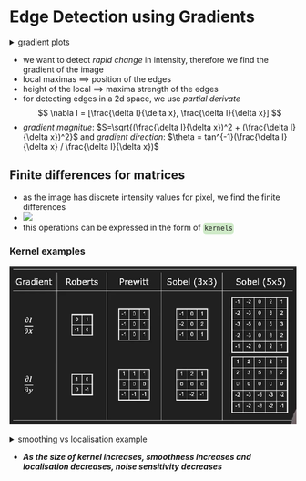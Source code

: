 # Edge Detection using Gradients

<details>
<summary>gradient plots</summary>

![](/assets/images/2022-01-30-11-22-19.png)

</details>

- we want to detect *rapid change* in intensity, therefore we find the gradient of the image 
- local maximas $\implies$ position of the edges 
- height of the local $\implies$ maxima strength of the edges
- for detecting edges in a 2d space, we use *partial derivate* 
$$
\nabla I = [\frac{\delta I}{\delta x}, \frac{\delta I}{\delta x}]
$$
- *gradient magnitue*: $S=\sqrt{(\frac{\delta I}{\delta x})^2 + (\frac{\delta I}{\delta x})^2}$ and *gradient direction*: $\theta = tan^{-1}(\frac{\delta I}{\delta x} / \frac{\delta I}{\delta x})$

## Finite differences for matrices

- as the image has discrete intensity values for pixel, we find the finite differences 
- ![](//assets/images/2022-01-30-15-36-15.png)
- this operations can be expressed in the form of <code style="background-color: #43b02a40; padding:3px 2px; border-radius: 5px">kernels</code>

### Kernel examples

![](/assets/images/2022-01-30-15-39-17.png)
<details>
<summary>smoothing vs localisation example</summary>

![](/assets/images/2022-01-30-15-46-09.png)

</details>

- **_As the size of kernel increases, smoothness increases and localisation decreases, noise sensitivity decreases_**